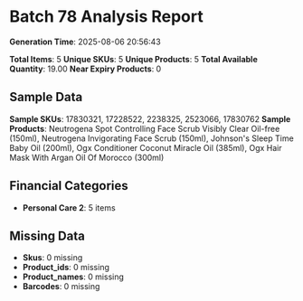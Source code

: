 # Batch 78 Analysis Report

**Generation Time**: 2025-08-06 20:56:43

**Total Items**: 5
**Unique SKUs**: 5
**Unique Products**: 5
**Total Available Quantity**: 19.00
**Near Expiry Products**: 0

## Sample Data
**Sample SKUs**: 17830321, 17228522, 2238325, 2523066, 17830762
**Sample Products**: Neutrogena Spot Controlling Face Scrub Visibly Clear Oil-free (150ml), Neutrogena Invigorating Face Scrub (150ml), Johnson's Sleep Time Baby Oil (200ml), Ogx Conditioner Coconut Miracle Oil (385ml), Ogx Hair Mask With Argan Oil Of Morocco (300ml)

## Financial Categories
- **Personal Care 2**: 5 items

## Missing Data
- **Skus**: 0 missing
- **Product_ids**: 0 missing
- **Product_names**: 0 missing
- **Barcodes**: 0 missing
